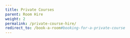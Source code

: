 ```yaml
---
title: Private Courses
parent: Room Hire
weight: 2
permalink: /private-course-hire/
redirect_to: /book-a-room#booking-for-a-private-course
---
```

